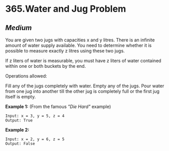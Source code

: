 365.Water and Jug Problem
=========

*Medium*
---------

You are given two jugs with capacities x and y litres. There is an infinite amount of water supply available. You need to determine whether it is possible to measure exactly z litres using these two jugs.

If z liters of water is measurable, you must have z liters of water contained within one or both buckets by the end.

Operations allowed:

Fill any of the jugs completely with water.
Empty any of the jugs.
Pour water from one jug into another till the other jug is completely full or the first jug itself is empty.

**Example 1:** (From the famous *"Die Hard"* example)

    Input: x = 3, y = 5, z = 4
    Output: True

**Example 2:**

    Input: x = 2, y = 6, z = 5
    Output: False
